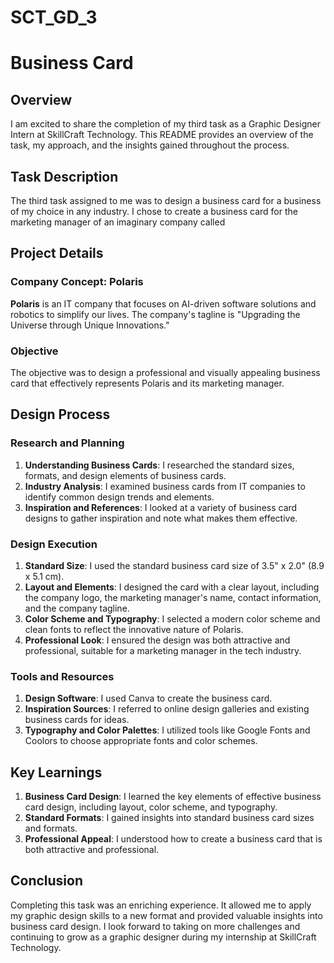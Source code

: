 # SCT_GD_3
#  Business Card
## Overview
I am excited to share the completion of my third task as a Graphic Designer Intern at SkillCraft Technology. This README provides an overview of the task, my approach, and the insights gained throughout the process.

## Task Description
The third task assigned to me was to design a business card for a business of my choice in any industry. I chose to create a business card for the marketing manager of an imaginary company called 

## Project Details

### Company Concept: Polaris
**Polaris** is an IT company that focuses on AI-driven software solutions and robotics to simplify our lives. The company's tagline is "Upgrading the Universe through Unique Innovations."

### Objective
The objective was to design a professional and visually appealing business card that effectively represents Polaris and its marketing manager.

## Design Process

### Research and Planning
1. **Understanding Business Cards**: I researched the standard sizes, formats, and design elements of business cards.
2. **Industry Analysis**: I examined business cards from IT companies to identify common design trends and elements.
3. **Inspiration and References**: I looked at a variety of business card designs to gather inspiration and note what makes them effective.

### Design Execution
1. **Standard Size**: I used the standard business card size of 3.5" x 2.0" (8.9 x 5.1 cm).
2. **Layout and Elements**: I designed the card with a clear layout, including the company logo, the marketing manager's name, contact information, and the company tagline.
3. **Color Scheme and Typography**: I selected a modern color scheme and clean fonts to reflect the innovative nature of Polaris.
4. **Professional Look**: I ensured the design was both attractive and professional, suitable for a marketing manager in the tech industry.

### Tools and Resources
1. **Design Software**: I used Canva to create the business card.
2. **Inspiration Sources**: I referred to online design galleries and existing business cards for ideas.
3. **Typography and Color Palettes**: I utilized tools like Google Fonts and Coolors to choose appropriate fonts and color schemes.

## Key Learnings
1. **Business Card Design**: I learned the key elements of effective business card design, including layout, color scheme, and typography.
2. **Standard Formats**: I gained insights into standard business card sizes and formats.
3. **Professional Appeal**: I understood how to create a business card that is both attractive and professional.

## Conclusion
Completing this task was an enriching experience. It allowed me to apply my graphic design skills to a new format and provided valuable insights into business card design. I look forward to taking on more challenges and continuing to grow as a graphic designer during my internship at SkillCraft Technology.
